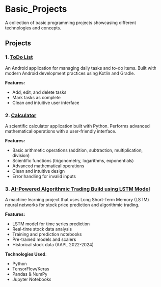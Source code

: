 ﻿# Basic_Projects

A collection of basic programming projects showcasing different technologies and concepts.

## Projects

### 1. [ToDo List](Basic-Projects\TodoList)
An Android application for managing daily tasks and to-do items. Built with modern Android development practices using Kotlin and Gradle.

**Features:**
- Add, edit, and delete tasks
- Mark tasks as complete
- Clean and intuitive user interface

### 2. [Calculator](Calculator)
A scientific calculator application built with Python. Performs advanced mathematical operations with a user-friendly interface.

**Features:**
- Basic arithmetic operations (addition, subtraction, multiplication, division)
- Scientific functions (trigonometry, logarithms, exponentials)
- Advanced mathematical operations
- Clean and intuitive design
- Error handling for invalid inputs

### 3. [AI-Powered Algorithmic Trading Build using LSTM Model](Basic-Projects\AI-Powered%20Algorithmic%20Trading%20Build%20using%20LSTM%20Model)
A machine learning project that uses Long Short-Term Memory (LSTM) neural networks for stock price prediction and algorithmic trading.

**Features:**
- LSTM model for time series prediction
- Real-time stock data analysis
- Training and prediction notebooks
- Pre-trained models and scalers
- Historical stock data (AAPL 2022-2024)

**Technologies Used:**
- Python
- TensorFlow/Keras
- Pandas & NumPy
- Jupyter Notebooks



